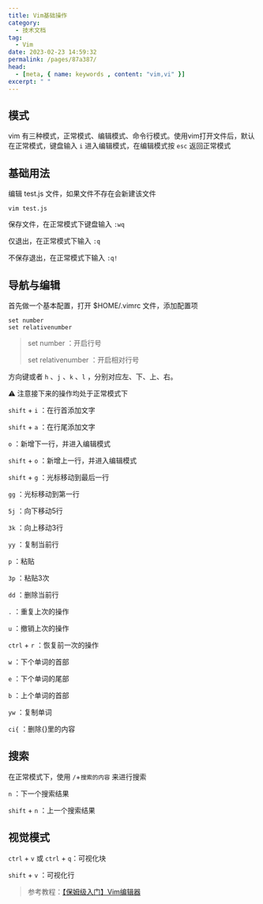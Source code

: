 ```yaml
---
title: Vim基础操作
category: 
  - 技术文档
tag: 
  - Vim
date: 2023-02-23 14:59:32
permalink: /pages/87a387/
head:
  - [meta, { name: keywords , content: "vim,vi" }]
excerpt: " "
---
```




## 模式

vim 有三种模式，正常模式、编辑模式、命令行模式。使用vim打开文件后，默认在正常模式，键盘输入 `i` 进入编辑模式，在编辑模式按 `esc` 返回正常模式

## 基础用法

编辑 test.js 文件，如果文件不存在会新建该文件

```
vim test.js
```

保存文件，在正常模式下键盘输入 `:wq` 

仅退出，在正常模式下输入 `:q`

不保存退出，在正常模式下输入 `:q!`

## 导航与编辑

首先做一个基本配置，打开 $HOME/.vimrc 文件，添加配置项

```
set number
set relativenumber
```

> set number ：开启行号
>
> set relativenumber ：开启相对行号

方向键或者 `h` 、`j` 、`k` 、`l` ，分别对应左、下、上、右。

⚠️ 注意接下来的操作均处于正常模式下

`shift` + `i` ：在行首添加文字

`shift` + `a` ：在行尾添加文字

`o` ：新增下一行，并进入编辑模式

`shift` + `o` ：新增上一行，并进入编辑模式

`shift` + `g` ：光标移动到最后一行

`gg` ：光标移动到第一行

`5j` ：向下移动5行

`3k` ：向上移动3行

`yy` ：复制当前行

`p` ：粘贴

`3p` ：粘贴3次

`dd` ：删除当前行

`.` ：重复上次的操作

`u` ：撤销上次的操作

`ctrl` + `r` ：恢复前一次的操作

`w` ：下个单词的首部

`e` ：下个单词的尾部

`b` ：上个单词的首部

`yw` ：复制单词

`ci{` ：删除{}里的内容

## 搜索

在正常模式下，使用 `/`+`搜索的内容` 来进行搜索

`n` ：下一个搜索结果

`shift` + `n` ：上一个搜索结果

## 视觉模式

`ctrl` + `v` 或 `ctrl` + `q`：可视化块

`shift` + `v` ：可视化行

> 参考教程：[【保姆级入门】Vim编辑器](https://www.bilibili.com/video/BV13t4y1t7Wg)







